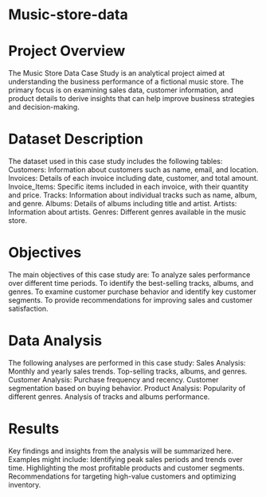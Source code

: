 # Music-store-data
# Project Overview
The Music Store Data Case Study is an analytical project aimed at understanding the business performance of a fictional music store. The primary focus is on examining sales data, customer information, and product details to derive insights that can help improve business strategies and decision-making.

# Dataset Description
The dataset used in this case study includes the following tables: 
Customers: Information about customers such as name, email, and location.
Invoices: Details of each invoice including date, customer, and total amount.
Invoice_Items: Specific items included in each invoice, with their quantity and price.
Tracks: Information about individual tracks such as name, album, and genre.
Albums: Details of albums including title and artist.
Artists: Information about artists.
Genres: Different genres available in the music store.
# Objectives
The main objectives of this case study are:
To analyze sales performance over different time periods.
To identify the best-selling tracks, albums, and genres.
To examine customer purchase behavior and identify key customer segments.
To provide recommendations for improving sales and customer satisfaction.

# Data Analysis
The following analyses are performed in this case study:
Sales Analysis:
Monthly and yearly sales trends.
Top-selling tracks, albums, and genres.
Customer Analysis:
Purchase frequency and recency.
Customer segmentation based on buying behavior.
Product Analysis:
Popularity of different genres.
Analysis of tracks and albums performance.

# Results
Key findings and insights from the analysis will be summarized here. Examples might include:
Identifying peak sales periods and trends over time.
Highlighting the most profitable products and customer segments.
Recommendations for targeting high-value customers and optimizing inventory.
